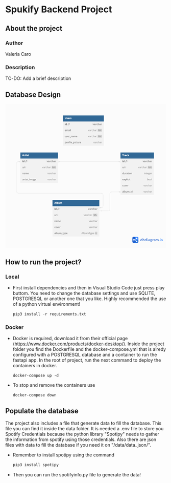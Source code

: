 # Spukify Backend Project

## About the project

### Author

Valeria Caro

### Description

TO-DO: Add a brief description

## Database Design

![title](public/Diagram.png)

## How to run the project?

### Local

- First install dependencies and then in Visual Studio Code just press play buttom. You need to change the database settings and use SQLITE, POSTGRESQL or another one that you like. Highly recommended the use of a python virtual environment!

  ```python
  pip3 install -r requirements.txt
  ```

### Docker

- Docker is required, download it from their official page (https://www.docker.com/products/docker-desktop/). Inside the project folder you find the Dockerfile and the docker-compose.yml that is alredy configured with a POSTGRESQL database and a container to run the fastapi app. In the root of project, run the next command to deploy the containers in docker.

  ```docker
  docker-compose up -d
  ```
- To stop and remove the containers use

  ```docker
  docker-compose down
  ```

## Populate the database

The project also includes a file that generate data to fill the database. This file you can find it inside the data folder. It is needed a .env file to store you Spotify Credentials because the python library "Spotipy" needs to gather the information from spotify using those credentials. Also there are json files with data to fill the database if you need it on "/data/data_json/".

- Remember to install spotipy using the command

  ```python
  pip3 install spotipy
  ```
- Then you can run the spotifyinfo.py file to generate the data!
